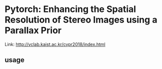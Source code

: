 # Pytorch: Enhancing the Spatial Resolution of Stereo Images using a Parallax Prior
Link: http://vclab.kaist.ac.kr/cvpr2018/index.html
## usage
